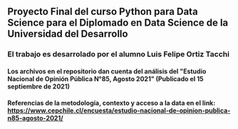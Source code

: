 ## Proyecto Final del curso Python para Data Science para el Diplomado en Data Science de la Universidad del Desarrollo
### El trabajo es desarrolado por el alumno Luis Felipe Ortiz Tacchi
#### Los archivos en el repositorio dan cuenta del análisis del "Estudio Nacional de Opinión Pública N°85, Agosto 2021" (Publicado el 15 septiembre de 2021)
#### Referencias de la metodología, contexto y acceso a la data en el link: https://www.cepchile.cl/encuesta/estudio-nacional-de-opinion-publica-n85-agosto-2021/
